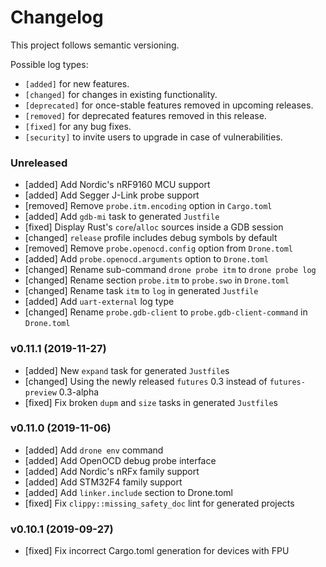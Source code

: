 # Changelog

This project follows semantic versioning.

Possible log types:

- `[added]` for new features.
- `[changed]` for changes in existing functionality.
- `[deprecated]` for once-stable features removed in upcoming releases.
- `[removed]` for deprecated features removed in this release.
- `[fixed]` for any bug fixes.
- `[security]` to invite users to upgrade in case of vulnerabilities.

### Unreleased

- [added] Add Nordic's nRF9160 MCU support
- [added] Add Segger J-Link probe support
- [removed] Remove `probe.itm.encoding` option in `Cargo.toml`
- [added] Add `gdb-mi` task to generated `Justfile`
- [fixed] Display Rust's `core`/`alloc` sources inside a GDB session
- [changed] `release` profile includes debug symbols by default
- [removed] Remove `probe.openocd.config` option from `Drone.toml`
- [added] Add `probe.openocd.arguments` option to `Drone.toml`
- [changed] Rename sub-command `drone probe itm` to `drone probe log`
- [changed] Rename section `probe.itm` to `probe.swo` in `Drone.toml`
- [changed] Rename task `itm` to `log` in generated `Justfile`
- [added] Add `uart-external` log type
- [changed] Rename `probe.gdb-client` to `probe.gdb-client-command` in
  `Drone.toml`

### v0.11.1 (2019-11-27)

- [added] New `expand` task for generated `Justfile`s
- [changed] Using the newly released `futures` 0.3 instead of `futures-preview`
  0.3-alpha
- [fixed] Fix broken `dupm` and `size` tasks in generated `Justfile`s

### v0.11.0 (2019-11-06)

- [added] Add `drone env` command
- [added] Add OpenOCD debug probe interface
- [added] Add Nordic's nRFx family support
- [added] Add STM32F4 family support
- [added] Add `linker.include` section to Drone.toml
- [fixed] Fix `clippy::missing_safety_doc` lint for generated projects

### v0.10.1 (2019-09-27)

- [fixed] Fix incorrect Cargo.toml generation for devices with FPU
